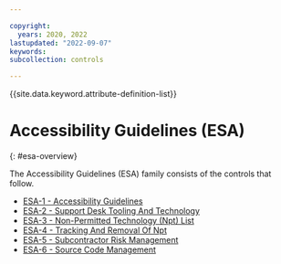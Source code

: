 ```yaml
---

copyright:
  years: 2020, 2022
lastupdated: "2022-09-07"
keywords: 
subcollection: controls

---
```




{{site.data.keyword.attribute-definition-list}}



# Accessibility Guidelines (ESA)
{: #esa-overview}

The Accessibility Guidelines (ESA) family consists of the controls that follow.

- [ESA-1 - Accessibility Guidelines](/docs/controls?topic=controls-esa-1)
- [ESA-2 - Support Desk Tooling And Technology](/docs/controls?topic=controls-esa-2)
- [ESA-3 - Non-Permitted Technology (Npt) List](/docs/controls?topic=controls-esa-3)
- [ESA-4 - Tracking And Removal Of Npt](/docs/controls?topic=controls-esa-4)
- [ESA-5 - Subcontractor Risk Management](/docs/controls?topic=controls-esa-5)
- [ESA-6 - Source Code Management](/docs/controls?topic=controls-esa-6)


